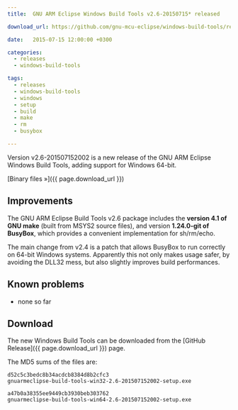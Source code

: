 ```yaml
---
title:  GNU ARM Eclipse Windows Build Tools v2.6-20150715* released

download_url: https://github.com/gnu-mcu-eclipse/windows-build-tools/releases/tag/v2.6

date:   2015-07-15 12:00:00 +0300

categories:
  - releases
  - windows-build-tools

tags:
  - releases
  - windows-build-tools
  - windows
  - setup
  - build
  - make
  - rm
  - busybox

---
```


Version v2.6-201507152002 is a new release of the GNU ARM Eclipse Windows Build Tools, adding support for Windows 64-bit.

[Binary files »]({{ page.download_url }})

## Improvements

The GNU ARM Eclipse Build Tools v2.6 package includes the **version 4.1 of GNU make** (built from MSYS2 source files), and version **1.24.0-git of BusyBox**, which provides a convenient implementation for sh/rm/echo.

The main change from v2.4 is a patch that allows BusyBox to run correctly on 64-bit Windows systems. Apparently this not only makes usage safer, by avoiding the DLL32 mess, but also slightly improves build performances.

## Known problems

* none so far

## Download

The new Windows Build Tools can be downloaded from the [GitHub Release]({{ page.download_url }}) page.

The MD5 sums of the files are:

	d52c5c3bedc8b34acdcb8384d8b2cfc3
	gnuarmeclipse-build-tools-win32-2.6-201507152002-setup.exe

	a47b0a38355ee9449cb3930beb303762
	gnuarmeclipse-build-tools-win64-2.6-201507152002-setup.exe
